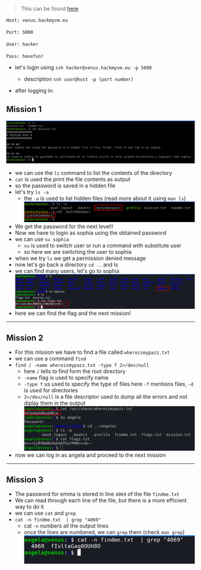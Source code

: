 > This can be found [here](https://hackmyvm.eu/venus/)
```
Host: venus.hackmyvm.eu

Port: 5000

User: hacker

Pass: havefun!
```

- let's login using `ssh hacker@venus.hackmyvm.eu -p 5000`
	- description `ssh user@host -p (port number)`


- after logging in:

## Mission 1
![1](images/1.png)
- we can use the `ls` command to list the contents of the directory
- `cat` is used the print the file contents as output
- so the password is saved in a hidden file
- let's try `ls -a` 
	- the `-a` is used to list hidden files (read more about it using `man ls`)
![2](images/2.png)
- We get the password for the next level!!
- Now we have to login as sophia using the obtained password
- we can use `su sophia`
	- `su` is used to switch user or run a command  with substitute user
	- so here we are switching the user to sophia
- when we try `ls` we get a permission denied message
- now let's go back a directory `cd ..` and ls
- we can find many users, let's go to sophia
![4](images/4.png)
- here we can find the flag and the next mission!

***

## Mission 2

- For this mission we have to find a file called `whereismypazz.txt` 
- we can use a command `find`
- `find / -name whereismypazz.txt -type f 2>/dev/null`
	- here `/` tells to find form the root directory
	- `-name` flag is used to specify name
	- `-type f` us used to specify the type of files here `-f` mentions files, `-d` is used for directories
	- `2>/dev/null` is a file descriptor used to dump all the errors and not diplay them in the output
![5](images/5.png)
- now we can log in as angela and proceed to the next mission

*** 

## Mission 3

- The password for emma is stored in line `4069` of the file `findme.txt`
- We can read through each line of the file, but there is a more efficient way to do it
- we can use `cat` and `grep`
- `cat -n findme.txt  | grep "4069"`
	- cat `-n` numbers all the output lines
	- once the lines are numbered, we can `grep` them (check `man grep`)
![6](images/6.png)
